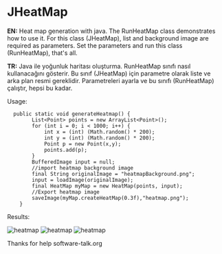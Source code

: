 # JHeatMap

**EN:** Heat map generation with java. The RunHeatMap class demonstrates how to use it. For this class (JHeatMap), list and background image are required as parameters. Set the parameters and run this class (RunHeatMap), that's all.

**TR:** Java ile yoğunluk haritası oluşturma. RunHeatMap sınıfı nasıl kullanacağını gösterir. Bu sınıf (JHeatMap) için parametre olarak liste ve arka plan resmi gereklidir. Parametreleri ayarla ve bu sınıfı (RunHeatMap) çalıştır, hepsi bu kadar.

Usage:

      public static void generateHeatmap() {
            List<Point> points = new ArrayList<Point>(); 
            for (int i = 0; i < 1000; i++) {
                int x = (int) (Math.random() * 200);
                int y = (int) (Math.random() * 200);
                Point p = new Point(x,y);
                points.add(p);
            }
            BufferedImage input = null;
            //import heatmap background image
            final String originalImage = "heatmapBackground.png";
            input = loadImage(originalImage);
            final HeatMap myMap = new HeatMap(points, input);
            //Export heatmap image
            saveImage(myMap.createHeatMap(0.3f),"heatmap.png");
        }


Results:

![heatmap](http://i.imgur.com/W0YCvkM.png)
![heatmap](http://mesutpiskin.com/blog/wp-content/uploads/2018/04/heatmap-640x480.jpeg)
![heatmap](https://community.uservoice.com/wp-content/uploads/heatmap-f-shape-800x371.jpg)


Thanks for help software-talk.org
